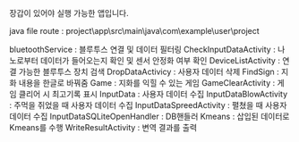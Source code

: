 장갑이 있어야 실행 가능한 앱입니다.

java file route : project\app\src\main\java\com\example\user\project

bluetoothService : 블루투스 연결 및 데이터 필터링 
CheckInputDataActivity : 나노로부터 데이터가 들어오는지 확인 및 센서 안정화 여부 확인 
DeviceListActivity : 연결 가능한 블루투스 장치 검색 
DropDataActivicy : 사용자 데이터 삭제
FindSign : 지화 내용을 한글로 바꿔줌
Game : 지화를 익힐 수 있는 게임
GameClearActivity : 게임 클리어 시 최고기록 표시
InputData : 사용자 데이터 수집 
InputDataBlowActivity : 주먹을 쥐었을 때 사용자 데이터 수집 
InputDataSpreedActivity : 펼쳤을 때 사용자 데이터 수집
InputDataSQLiteOpenHandler : DB핸들러
Kmeans : 삽입된 데이터로 Kmeans를 수행 
WriteResultActivity : 변역 결과를 출력
